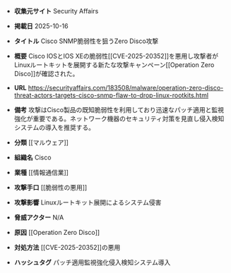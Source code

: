 - **収集元サイト**
Security Affairs

- **掲載日**
2025-10-16

- **タイトル**
Cisco SNMP脆弱性を狙うZero Disco攻撃

- **概要**
Cisco IOSとIOS XEの脆弱性[[CVE-2025-20352]]を悪用し攻撃者がLinuxルートキットを展開する新たな攻撃キャンペーン[[Operation Zero Disco]]が確認された。

- **URL**
https://securityaffairs.com/183508/malware/operation-zero-disco-threat-actors-targets-cisco-snmp-flaw-to-drop-linux-rootkits.html

- **備考**
攻撃はCisco製品の既知脆弱性を利用しており迅速なパッチ適用と監視強化が重要である。ネットワーク機器のセキュリティ対策を見直し侵入検知システムの導入を推奨する。

- **分類**
[[マルウェア]]

- **組織名**
Cisco

- **業種**
[[情報通信業]]

- **攻撃手口**
[[脆弱性の悪用]]

- **攻撃影響**
Linuxルートキット展開によるシステム侵害

- **脅威アクター**
N/A

- **原因**
[[Operation Zero Disco]]

- **対処方法**
[[CVE-2025-20352]]の悪用

- **ハッシュタグ**
パッチ適用監視強化侵入検知システム導入
